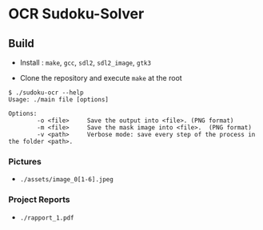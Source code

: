 # OCR Sudoku-Solver 

## Build

- Install : `make`, `gcc`, `sdl2`, `sdl2_image`, `gtk3`

- Clone the repository and execute `make` at the root 


```
$ ./sudoku-ocr --help
Usage: ./main file [options]

Options:
        -o <file>     Save the output into <file>. (PNG format)
        -m <file>     Save the mask image into <file>.  (PNG format)
        -v <path>     Verbose mode: save every step of the process in the folder <path>.
```

### Pictures
-  `./assets/image_0[1-6].jpeg`

### Project Reports
- `./rapport_1.pdf`

